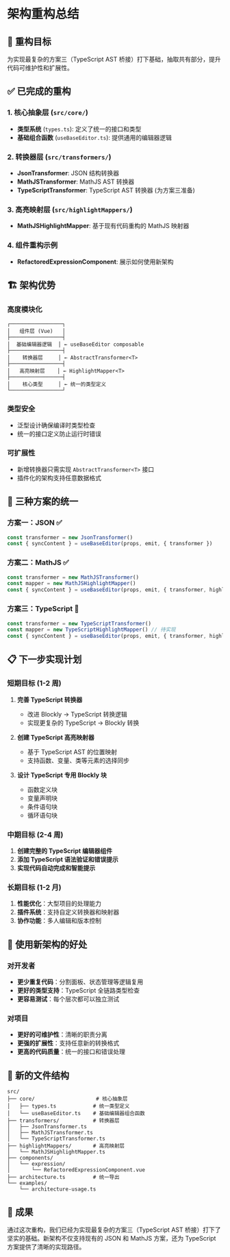 # 架构重构总结

## 🎯 重构目标
为实现最复杂的方案三（TypeScript AST 桥接）打下基础，抽取共有部分，提升代码可维护性和扩展性。

## ✅ 已完成的重构

### 1. 核心抽象层 (`src/core/`)
- **类型系统** (`types.ts`): 定义了统一的接口和类型
- **基础组合函数** (`useBaseEditor.ts`): 提供通用的编辑器逻辑

### 2. 转换器层 (`src/transformers/`)
- **JsonTransformer**: JSON 结构转换器
- **MathJSTransformer**: MathJS AST 转换器  
- **TypeScriptTransformer**: TypeScript AST 转换器 (为方案三准备)

### 3. 高亮映射层 (`src/highlightMappers/`)
- **MathJSHighlightMapper**: 基于现有代码重构的 MathJS 映射器

### 4. 组件重构示例
- **RefactoredExpressionComponent**: 展示如何使用新架构

## 🏗️ 架构优势

### 高度模块化
```
┌─────────────────┐
│   组件层 (Vue)   │
├─────────────────┤
│  基础编辑器逻辑  │ ← useBaseEditor composable
├─────────────────┤
│    转换器层     │ ← AbstractTransformer<T>
├─────────────────┤
│   高亮映射层    │ ← HighlightMapper<T>
├─────────────────┤
│    核心类型     │ ← 统一的类型定义
└─────────────────┘
```

### 类型安全
- 泛型设计确保编译时类型检查
- 统一的接口定义防止运行时错误

### 可扩展性
- 新增转换器只需实现 `AbstractTransformer<T>` 接口
- 插件化的架构支持任意数据格式

## 🔄 三种方案的统一

### 方案一：JSON ✅
```typescript
const transformer = new JsonTransformer()
const { syncContent } = useBaseEditor(props, emit, { transformer })
```

### 方案二：MathJS ✅
```typescript
const transformer = new MathJSTransformer()
const mapper = new MathJSHighlightMapper()
const { syncContent } = useBaseEditor(props, emit, { transformer, highlightMapper: mapper })
```

### 方案三：TypeScript 🚧
```typescript
const transformer = new TypeScriptTransformer()
const mapper = new TypeScriptHighlightMapper() // 待实现
const { syncContent } = useBaseEditor(props, emit, { transformer, highlightMapper: mapper })
```

## 📋 下一步实现计划

### 短期目标 (1-2 周)
1. **完善 TypeScript 转换器**
   - 改进 Blockly → TypeScript 转换逻辑
   - 实现更复杂的 TypeScript → Blockly 转换

2. **创建 TypeScript 高亮映射器**
   - 基于 TypeScript AST 的位置映射
   - 支持函数、变量、类等元素的选择同步

3. **设计 TypeScript 专用 Blockly 块**
   - 函数定义块
   - 变量声明块
   - 条件语句块
   - 循环语句块

### 中期目标 (2-4 周)
1. **创建完整的 TypeScript 编辑器组件**
2. **添加 TypeScript 语法验证和错误提示**
3. **实现代码自动完成和智能提示**

### 长期目标 (1-2 月)
1. **性能优化**：大型项目的处理能力
2. **插件系统**：支持自定义转换器和映射器
3. **协作功能**：多人编辑和版本控制

## 🔧 使用新架构的好处

### 对开发者
- **更少重复代码**：分割面板、状态管理等逻辑复用
- **更好的类型支持**：TypeScript 全链路类型检查
- **更容易测试**：每个层次都可以独立测试

### 对项目
- **更好的可维护性**：清晰的职责分离
- **更强的扩展性**：支持任意新的转换格式
- **更高的代码质量**：统一的接口和错误处理

## 📁 新的文件结构

```
src/
├── core/                    # 核心抽象层
│   ├── types.ts            # 统一类型定义
│   └── useBaseEditor.ts    # 基础编辑器组合函数
├── transformers/           # 转换器层
│   ├── JsonTransformer.ts
│   ├── MathJSTransformer.ts
│   └── TypeScriptTransformer.ts
├── highlightMappers/       # 高亮映射层
│   └── MathJSHighlightMapper.ts
├── components/
│   └── expression/
│       └── RefactoredExpressionComponent.vue
├── architecture.ts         # 统一导出
└── examples/
    └── architecture-usage.ts
```

## 🎉 成果

通过这次重构，我们已经为实现最复杂的方案三（TypeScript AST 桥接）打下了坚实的基础。新架构不仅支持现有的 JSON 和 MathJS 方案，还为 TypeScript 方案提供了清晰的实现路径。

